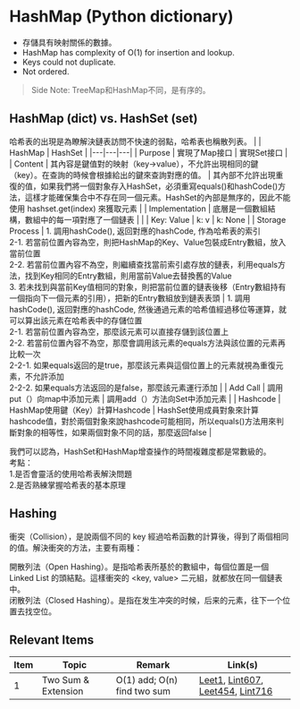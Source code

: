 # HashMap (Python dictionary)

- 存儲具有映射關係的數據。
- HashMap has complexity of O(1) for insertion and lookup.
- Keys could not duplicate.
- Not ordered.
> Side Note: TreeMap和HashMap不同，是有序的。

## HashMap (dict) vs. HashSet (set)
哈希表的出現是為瞭解決鏈表訪問不快速的弱點，哈希表也稱散列表。
|  | HashMap | HashSet |
|---|---|---|
| Purpose | 實現了Map接口 | 實現Set接口 |
| Content | 其內容是鍵值對的映射（key->value），不允許出現相同的鍵（key）。在查詢的時候會根據給出的鍵來查詢對應的值。 | 其內部不允許出現重復的值，如果我們將一個對象存入HashSet，必須重寫equals()和hashCode()方法，這樣才能確保集合中不存在同一個元素。HashSet的內部是無序的，因此不能使用 hashset.get(index) 來獲取元素 |
| Implementation | 底層是一個數組結構，數組中的每一項對應了一個鏈表 |  |
| Key: Value | k: v | k: None |
| Storage Process | 1. 調用hashCode(), 返回對應的hashCode, 作為哈希表的索引<br>2-1. 若當前位置內容為空，則把HashMap的Key、Value包裝成Entry數組，放入當前位置<br>2-2. 若當前位置內容不為空，則繼續查找當前索引處存放的鏈表，利用equals方法，找到Key相同的Entry數組，則用當前Value去替換舊的Value<br>3. 若未找到與當前Key值相同的對象，則把當前位置的鏈表後移（Entry數組持有一個指向下一個元素的引用），把新的Entry數組放到鏈表表頭 | 1. 調用hashCode(), 返回對應的hashCode, 然後通過元素的哈希值經過移位等運算，就可以算出該元素在哈希表中的存儲位置<br>2-1. 若當前位置內容為空，那麼該元素可以直接存儲到該位置上<br>2-2. 若當前位置內容不為空，那麼會調用該元素的equals方法與該位置的元素再比較一次<br>2-2-1. 如果equals返回的是true，那麼該元素與這個位置上的元素就視為重復元素，不允許添加<br>2-2-2. 如果equals方法返回的是false，那麼該元素運行添加 |
| Add Call | 調用put（）向map中添加元素 | 調用add（）方法向Set中添加元素 |
| Hashcode | HashMap使用鍵（Key）計算Hashcode | HashSet使用成員對象來計算hashcode值，對於兩個對象來說hashcode可能相同，所以equals()方法用來判斷對象的相等性，如果兩個對象不同的話，那麼返回false |

我們可以認為，HashSet和HashMap增查操作的時間複雜度都是常數級的。\
考點：\
1.是否會靈活的使用哈希表解決問題\
2.是否熟練掌握哈希表的基本原理

## Hashing
衝突（Collision），是說兩個不同的 key 經過哈希函數的計算後，得到了兩個相同的值。解決衝突的方法，主要有兩種：

開散列法（Open Hashing）。是指哈希表所基於的數組中，每個位置是一個 Linked List 的頭結點。這樣衝突的 <key, value> 二元組，就都放在同一個鏈表中。\
闭散列法（Closed Hashing）。是指在发生冲突的时候，后来的元素，往下一个位置去找空位。

## Relevant Items
| Item | Topic | Remark | Link(s) |
|  ----  |  ----  | ----  | ----  |
| 1 | Two Sum & Extension | O(1) add; O(n) find two sum | [Leet1](https://github.com/chkao831/Algo_learning_notes/blob/main/Hashmap/LeetCode_1_Two-sum.md), [Lint607](https://github.com/chkao831/Algo_learning_notes/blob/main/Hashmap/LintCode_607_Two-Sum-III-Data-structure-design.md), [Leet454](https://github.com/chkao831/Algo_learning_notes/blob/main/Hashmap/LeetCode_454_4Sum-II.md), [Lint716](https://github.com/chkao831/Algo_learning_notes/blob/main/Hashmap/LintCode_716_Add-and-Search.md) |

